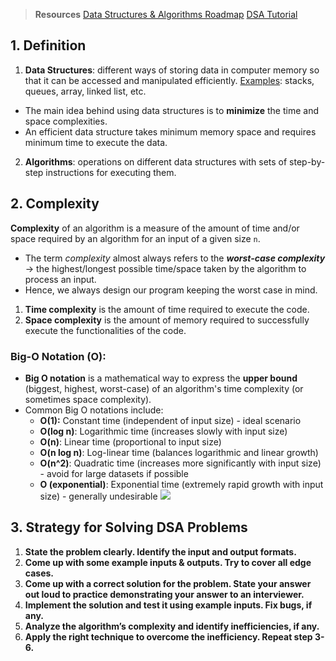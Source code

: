 > **Resources**
> [Data Structures & Algorithms Roadmap](https://roadmap.sh/datastructures-and-algorithms)
> [DSA Tutorial](https://www.geeksforgeeks.org/learn-data-structures-and-algorithms-dsa-tutorial/)
> 
## 1. Definition 
1. **Data Structures**: different ways of storing data in computer memory so that it can be accessed and manipulated efficiently. 
<u>Examples</u>: stacks, queues, array, linked list, etc. 
* The main idea behind using data structures is to **minimize** the time and space complexities. 
* An efficient data structure takes minimum memory space and requires minimum time to execute the data.

2. **Algorithms**: operations on different data structures with sets of step-by-step instructions for executing them. 
## 2. Complexity
**Complexity** of an algorithm is a measure of the amount of time and/or space required by an algorithm for an input of a given size `n`. 
* The term *complexity* almost always refers to the ***worst-case complexity*** → the highest/longest possible time/space taken by the algorithm to process an input. 
*  Hence, we always design our program keeping the worst case in mind. 

1. **Time complexity** is the amount of time required to execute the code.
2. **Space complexity** is the amount of memory required to successfully execute the functionalities of the code. 
### Big-O Notation (O): 
- **Big O notation** is a mathematical way to express the **upper bound** (biggest, highest, worst-case) of an algorithm's time complexity (or sometimes space complexity). 
- Common Big O notations include:
    - **O(1):** Constant time (independent of input size) - ideal scenario
    - **O(log n)**: Logarithmic time (increases slowly with input size)
    - **O(n)**: Linear time (proportional to input size)
    - **O(n log n)**: Log-linear time (balances logarithmic and linear growth)
    - **O(n^2)**: Quadratic time (increases more significantly with input size) - avoid for large datasets if possible
    - **O (exponential)**: Exponential time (extremely rapid growth with input size) - generally undesirable
![](https://i.imgur.com/dZVlpKs.png)
## 3. Strategy for Solving DSA Problems
1. **State the problem clearly. Identify the input and output formats.** 
2. **Come up with some example inputs & outputs. Try to cover all edge cases.** 
3. **Come up with a correct solution for the problem. State your answer out loud to practice demonstrating your answer to an interviewer.** 
4. **Implement the solution and test it using example inputs. Fix bugs, if any.** 
5. **Analyze the algorithm’s complexity and identify inefficiencies, if any.** 
6. **Apply the right technique to overcome the inefficiency. Repeat step 3-6.** 